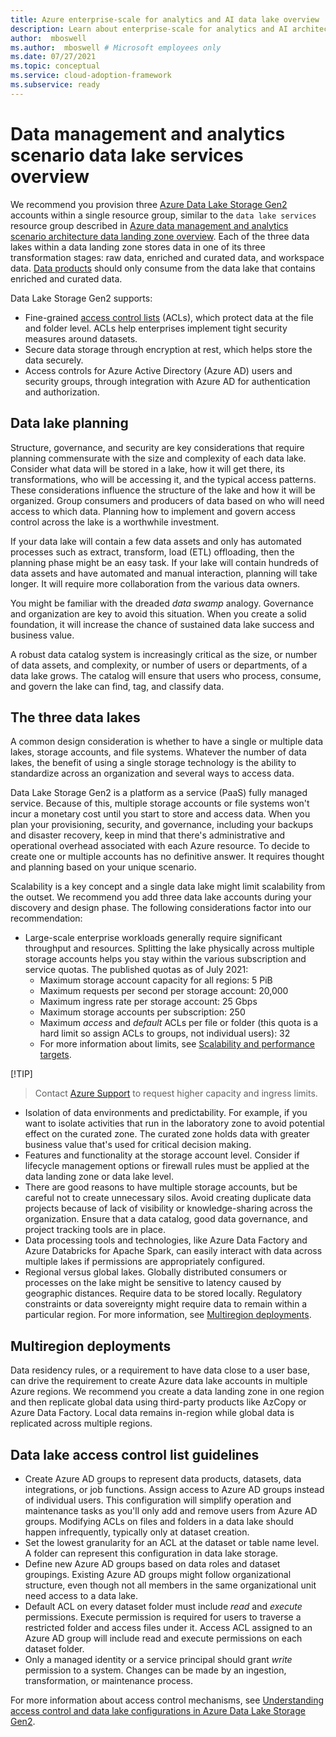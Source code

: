 ```yaml
---
title: Azure enterprise-scale for analytics and AI data lake overview
description: Learn about enterprise-scale for analytics and AI architecture data lake overview
author:  mboswell
ms.author:  mboswell # Microsoft employees only
ms.date: 07/27/2021
ms.topic: conceptual
ms.service: cloud-adoption-framework
ms.subservice: ready
---
```


# Data management and analytics scenario data lake services overview

We recommend you provision three [Azure Data Lake Storage Gen2](/azure/storage/blobs/data-lake-storage-introduction) accounts within a single resource group, similar to the `data lake services` resource group described in [Azure data management and analytics scenario architecture data landing zone overview](../architectures/data-landing-zone.md). Each of the three data lakes within a data landing zone stores data in one of its three transformation stages: raw data, enriched and curated data, and workspace data. [Data products](../architectures/data-landing-zone-data-products.md) should only consume from the data lake that contains enriched and curated data.

Data Lake Storage Gen2 supports:

* Fine-grained [access control lists](/azure/storage/blobs/data-lake-storage-access-control) (ACLs), which protect data at the file and folder level. ACLs help enterprises implement tight security measures around datasets.
* Secure data storage through encryption at rest, which helps store the data securely.
* Access controls for Azure Active Directory (Azure AD) users and security groups, through integration with Azure AD for authentication and authorization.

## Data lake planning

Structure, governance, and security are key considerations that require planning commensurate with the size and complexity of each data lake. Consider what data will be stored in a lake, how it will get there, its transformations, who will be accessing it, and the typical access patterns. These considerations influence the structure of the lake and how it will be organized. Group consumers and producers of data based on who will need access to which data. Planning how to implement and govern access control across the lake is a worthwhile investment.

If your data lake will contain a few data assets and only has automated processes such as extract, transform, load (ETL) offloading, then the planning phase might be an easy task. If your lake will contain hundreds of data assets and have automated and manual interaction, planning will take longer. It will require more collaboration from the various data owners.

You might be familiar with the dreaded *data swamp* analogy. Governance and organization are key to avoid this situation. When you create a solid foundation, it will increase the chance of sustained data lake success and business value.

A robust data catalog system is increasingly critical as the size, or number of data assets, and complexity, or number of users or departments, of a data lake grows. The catalog will ensure that users who process, consume, and govern the lake can find, tag, and classify data.

## The three data lakes

A common design consideration is whether to have a single or multiple data lakes, storage accounts, and file systems. Whatever the number of data lakes, the benefit of using a single storage technology is the ability to standardize across an organization and several ways to access data.

Data Lake Storage Gen2 is a platform as a service (PaaS) fully managed service. Because of this, multiple storage accounts or file systems won't incur a monetary cost until you start to store and access data. When you plan your provisioning, security, and governance, including your backups and disaster recovery, keep in mind that there's administrative and operational overhead associated with each Azure resource. To decide to create one or multiple accounts has no definitive answer. It requires thought and planning based on your unique scenario.

Scalability is a key concept and a single data lake might limit scalability from the outset. We recommend you add three data lake accounts during your discovery and design phase. The following considerations factor into our recommendation:

* Large-scale enterprise workloads generally require significant throughput and resources. Splitting the lake physically across multiple storage accounts helps you stay within the various subscription and service quotas. The published quotas as of July 2021:
  * Maximum storage account capacity for all regions: 5 PiB
  * Maximum requests per second per storage account: 20,000
  * Maximum ingress rate per storage account: 25 Gbps
  * Maximum storage accounts per subscription: 250
  * Maximum *access* and *default* ACLs per file or folder (this quota is a hard limit so assign ACLs to groups, not individual users): 32
  * For more information about limits, see [Scalability and performance targets](/azure/storage/common/storage-scalability-targets).

[!TIP]
> Contact [Azure Support](https://azure.microsoft.com/support/faq/) to request higher capacity and ingress limits.

* Isolation of data environments and predictability. For example, if you want to isolate activities that run in the laboratory zone to avoid potential effect on the curated zone. The curated zone holds data with greater business value that's used for critical decision making.
* Features and functionality at the storage account level. Consider if lifecycle management options or firewall rules must be applied at the data landing zone or data lake level.
* There are good reasons to have multiple storage accounts, but be careful not to create unnecessary silos. Avoid creating duplicate data projects because of lack of visibility or knowledge-sharing across the organization. Ensure that a data catalog, good data governance, and project tracking tools are in place.
* Data processing tools and technologies, like Azure Data Factory and Azure Databricks for Apache Spark, can easily interact with data across multiple lakes if permissions are appropriately configured.
* Regional versus global lakes. Globally distributed consumers or processes on the lake might be sensitive to latency caused by geographic distances. Require data to be stored locally. Regulatory constraints or data sovereignty might require data to remain within a particular region. For more information, see [Multiregion deployments](#multiregion-deployments).

## Multiregion deployments

Data residency rules, or a requirement to have data close to a user base, can drive the requirement to create Azure data lake accounts in multiple Azure regions. We recommend you create a data landing zone in one region and then replicate global data using third-party products like AzCopy or Azure Data Factory. Local data remains in-region while global data is replicated across multiple regions.

## Data lake access control list guidelines

* Create Azure AD groups to represent data products, datasets, data integrations, or job functions. Assign access to Azure AD groups instead of individual users. This configuration will simplify operation and maintenance tasks as you'll only add and remove users from Azure AD groups. Modifying ACLs on files and folders in a data lake should happen infrequently, typically only at dataset creation.
* Set the lowest granularity for an ACL at the dataset or table name level. A folder can represent this configuration in data lake storage.
* Define new Azure AD groups based on data roles and dataset groupings. Existing Azure AD groups might follow organizational structure, even though not all members in the same organizational unit need access to a data lake.
* Default ACL on every dataset folder must include *read* and *execute* permissions. Execute permission is required for users to traverse a restricted folder and access files under it. Access ACL assigned to an Azure AD group will include read and execute permissions on each dataset folder.
* Only a managed identity or a service principal should grant *write* permission to a system. Changes can be made by an ingestion, transformation, or maintenance process.

For more information about access control mechanisms, see [Understanding access control and data lake configurations in Azure Data Lake Storage Gen2](data-lake-access.md#understanding-access-control-and-data-lake-configurations-in-adls-gen2).
